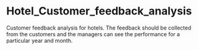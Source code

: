 # Hotel_Customer_feedback_analysis
Customer feedback analysis for hotels. The feedback should be collected from the customers and the managers can see the performance for a particular year and month.
